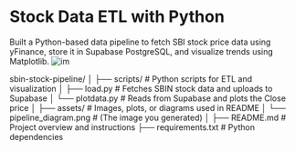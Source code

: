 # Stock Data ETL with Python
Built a Python-based data pipeline to fetch SBI stock price data using yFinance, store it in Supabase PostgreSQL, and visualize trends using Matplotlib.
![im](https://github.com/user-attachments/assets/c85f8007-6eeb-46ff-998d-f84448d88e2f)

sbin-stock-pipeline/
│
├── scripts/                          # Python scripts for ETL and visualization
│   ├── load.py          # Fetches SBIN stock data and uploads to Supabase
│   └── plotdata.py           # Reads from Supabase and plots the Close price
│
├── assets/                          # Images, plots, or diagrams used in README
│   └── pipeline_diagram.png         # (The image you generated)
│
├── README.md                        # Project overview and instructions
├── requirements.txt                 # Python dependencies
                      
